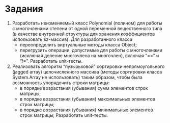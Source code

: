 Задания
=====================

1.	Разработать неизменяемый класс Polynomial (полином) для работы с многочленами степени  от одной переменной вещественного типа (в качестве внутренней структуры для хранения коэффициентов использовать sz-массив). Для разработанного класса
     - переопределить виртуальные методы класса Object;
     - перегрузить операции, допустимые для работы с многочленами (исключая деление многочлена на многочлен), включая “==” и “!=”.
Разработать unit-тесты.
2. Реализовать алгоритм “пузырьковой” сортировки непрямоугольного (jagged array) целочисленного массива (методы сортировки класса System.Array не использовать) таким образом, чтобы была возможность упорядочить строки матрицы: 
     - в порядке возрастания (убывания) сумм элементов строк матрицы;
     - в порядке возрастания (убывания) максимальных элементов строк матрицы;
     - в порядке возрастания (убывания) минимальных элементов строк матрицы;
Разработать unit-тесты.
